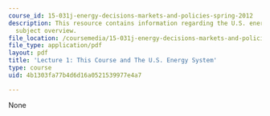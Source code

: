 ```yaml
---
course_id: 15-031j-energy-decisions-markets-and-policies-spring-2012
description: This resource contains information regarding the U.S. energy system;
  subject overview.
file_location: /coursemedia/15-031j-energy-decisions-markets-and-policies-spring-2012/4b1303fa77b4d6d16a0521539977e4a7_MIT15_031JS12_lec1.pdf
file_type: application/pdf
layout: pdf
title: 'Lecture 1: This Course and The U.S. Energy System'
type: course
uid: 4b1303fa77b4d6d16a0521539977e4a7

---
```

None